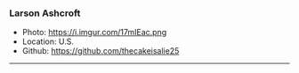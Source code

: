 ### Larson Ashcroft
- Photo: https://i.imgur.com/17mIEac.png
- Location: U.S.
- Github: https://github.com/thecakeisalie25
***
